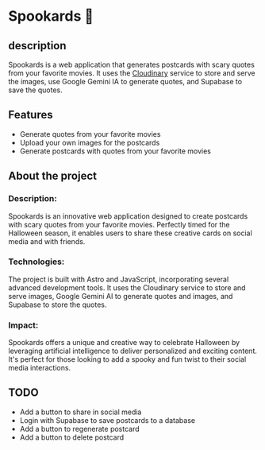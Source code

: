 # Spookards 🔪

## description

Spookards is a web application that generates postcards with scary quotes from your favorite movies. It uses the [Cloudinary](https://cloudinary.com/) service to store and serve the images, use Google Gemini IA to generate quotes, and Supabase to save the quotes.

## Features

- Generate quotes from your favorite movies
- Upload your own images for the postcards
- Generate postcards with quotes from your favorite movies

## About the project

### Description:

Spookards is an innovative web application designed to create postcards with scary quotes from your favorite movies. Perfectly timed for the Halloween season, it enables users to share these creative cards on social media and with friends.

### Technologies:

The project is built with Astro and JavaScript, incorporating several advanced development tools. It uses the Cloudinary service to store and serve images, Google Gemini AI to generate quotes and images, and Supabase to store the quotes.

### Impact:

Spookards offers a unique and creative way to celebrate Halloween by leveraging artificial intelligence to deliver personalized and exciting content. It's perfect for those looking to add a spooky and fun twist to their social media interactions.

## TODO

- Add a button to share in social media
- Login with Supabase to save postcards to a database
- Add a button to regenerate postcard
- Add a button to delete postcard
